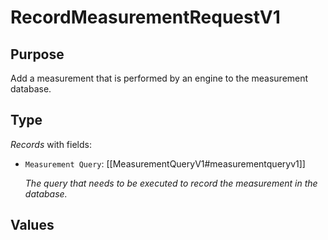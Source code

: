 # RecordMeasurementRequestV1


## Purpose


<!-- --8<-- [start:purpose] -->
Add a measurement that is performed by an engine to the measurement database.
<!-- --8<-- [end:purpose] -->

## Type


<!-- --8<-- [start:type] -->
<div class="type" markdown>


*Records* with fields:
- `Measurement Query`: [[MeasurementQueryV1#measurementqueryv1]]

  *The query that needs to be executed to record the measurement in the database.*


</div>
<!-- --8<-- [end:type] -->

## Values

